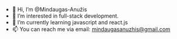 - 👋 Hi, I’m @Mindaugas-Anužis
- 👀 I’m interested in full-stack development.
- 🌱 I’m currently learning javascript and react.js
- 📫 You can reach me via email: mindaugasanuzhis@gmail.com

<!---
Mindaugas-Anuzis/Mindaugas-Anuzis is a ✨ special ✨ repository because its `README.md` (this file) appears on your GitHub profile.
You can click the Preview link to take a look at your changes.
--->

